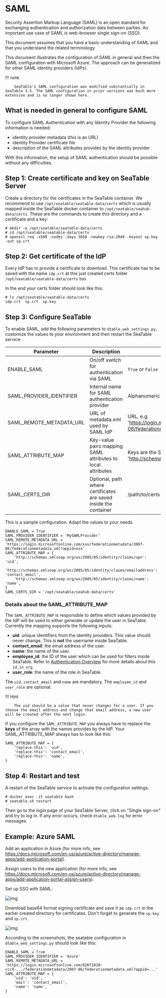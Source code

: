 # SAML

Security Assertion Markup Language (SAML) is an open standard for exchanging authentication and authorization data between parties. An important use case of SAML is web-browser single sign-on (SSO).

This document assumes that you have a basic understanding of SAML and that you understand the related terminology.

This document illustrates the configuration of SAML in general and then the SAML configuration with Microsoft Azure. The approach can be generalized for other SAML identity providers (IdPs). 

!!! note

        SeaTable's SAML configuration was modified substantially in SeaTable 3.5. The SAML configuration in prior versions was much more extensive and is no longer shown here.

## What is needed in general to configure SAML

To configure SAML Authentication with any Identity Provider the following information is needed:

- identity provider metadata (this is an URL)
- identity Provider certificate file
- description of the SAML attributes provides by the identity provider

With this information, the setup of SAML authentication should be possible without any difficulties.

## Step 1: Create certificate and key on SeaTable Server

Create a directory for the certificates in the SeaTable container. We recommend to use `/opt/seatable/seatable-data/certs` which is usually mapped inside the SeaTable docker container to `/opt/seatable/seahub-data/certs`.
These are the commands to create this directory and a certificate and a key:

```
# mkdir -p /opt/seatable/seatable-data/certs
# cd /opt/seatable/seatable-data/certs
# openssl req -x509 -nodes -days 3650 -newkey rsa:2048 -keyout sp.key -out sp.crt
```

## Step 2: Get certificate of the IdP

Every IdP has to provide a certificate to download. This certificate has to be saved with the name `idp.crt` at this just created certs folder `/opt/seatable/seatable-data/certs` too.

In the end your certs folder should look like this:

```
# ls /opt/seatable/seatable-data/certs
idp.crt  sp.crt  sp.key
```

## Step 3: Configure SeaTable

To enable SAML, add the following parameters to `dtable_web_settings.py`, customize the values to your environment and then restart the SeaTable service:

| Parameter                | Description                                                 | Values                                                       |
| ------------------------ | ----------------------------------------------------------- | ------------------------------------------------------------ |
| ENABLE_SAML              | On/off switch for authentication via SAML                   | `True` or `False`                                            |
| SAML_PROVIDER_IDENTIFIER | Internal name for SAML authentication provider              | Alphanumeric string, e.g., "Azure", "Auth0" or "Authentik"   |
| SAML_REMOTE_METADATA_URL | URL of metadata.xml used by SAML IdP                        | URL, e.g. 'https://login.microsoftonline.com/xxx/federationmetadata/2007-06/federationmetadata.xml?appid=xxx' |
| SAML_ATTRIBUTE_MAP       | Key-value pairs mapping SAML attributes to local attributes | Keys are the SAML attributes from the IdP; some IdPs use attribute like 'http://schemas.xmlsoap.org/ws/2005/05/identity/claims/emailaddress' |
| SAML_CERTS_DIR           | Optional, path where certificates are saved inside the container | /path/to/certs                                          |  

This is a sample configuration. Adapt the values to your needs.

```
ENABLE_SAML = True
SAML_PROVIDER_IDENTIFIER = 'MySAMLProvider'
SAML_REMOTE_METADATA_URL = 'https://login.microsoftonline.com/xxx/federationmetadata/2007-06/federationmetadata.xml?appid=xxx'
SAML_ATTRIBUTE_MAP = {
    'http://schemas.xmlsoap.org/ws/2005/05/identity/claims/upn': 'uid',
    'http://schemas.xmlsoap.org/ws/2005/05/identity/claims/emailaddress': 'contact_email',
    'http://schemas.xmlsoap.org/ws/2005/05/identity/claims/name': 'name',
}
SAML_CERTS_DIR = '/opt/seatable/seahub-data/certs'
```

### Details about the SAML_ATTRIBUTE_MAP

The `SAML_ATTRIBUTE_MAP` is responsible to define which values provided by the IdP will be used to either generate or update the user in SeaTable. Currently the mapping supports the following inputs:

- **uid**: unique identifiers from the identity providers. This value should never change. This is **not** the username inside SeaTable.
- **contact_email**: the email address of the user.
- **name**: the name of the user.
- **employee_id**: the ID of the user which can be used for filters inside SeaTable. Refer to [Authentication Overview](./auth_overview.yml) for more details about this `id_in_org`.
- **user_role**: the name of the role in SeaTable.

The `uid`, `contact_email` and `name` are mandatory. The `employee_id` and `user_role` are optional. 

!!! Hint

        The uid should be a value that never changes for a user. If you choose the email address and change that email address, a new user will be created after the next login.

If you configure the `SAML_ATTRIBUTE_MAP` you always have to replace the **keys** of the array with the names provides by the IdP.
Your SAML_ATTRIBUTE_MAP always has to look like this:

```
SAML_ATTRIBUTE_MAP = {
    'replace-this': 'uid',
    'replace-this': 'contact_email',
    'replace-this': 'name',
}
```

## Step 4: Restart and test

A restart of the SeaTable service to activate the configuration settings. 

```
# docker exec -it seatable bash
# seatable.sh restart
```

Then go to the login page of your SeaTable Server, click on "Single sign-on" and try to log in. If any error occurs, check `dtable_web.log` for error messages.

## Example: Azure SAML

Add an application in Azure (for more info, see https://docs.microsoft.com/en-us/azure/active-directory/manage-apps/add-application-portal).

Assign users to the new application (for more info, see https://docs.microsoft.com/en-us/azure/active-directory/manage-apps/add-application-portal-assign-users).

Set up SSO with SAML:

![img](https://manual.seatable.io/images/auto-upload/1678343328227.jpg)

Download base64 format signing certificate and save it as `idp.crt` in the earlier created directory for certificates. Don't forget to generate the `sp.key` and `sp.crt`.

![img](https://manual.seatable.io/images/auto-upload/1678343483221.jpg)

According to the screenshots, the seatable configuration in `dtable_web_settings.py` should look like this:

```
ENABLE_SAML = True
SAML_PROVIDER_IDENTIFIER = 'Azure'
SAML_REMOTE_METADATA_URL = 'https://login.microsoftonline.com/826f1810-ccc9-.../federationmetadata/2007-06/federationmetadata.xml?appid=...'
SAML_ATTRIBUTE_MAP = {
    'uid': 'uid',
    'mail': 'contact_email',
    'name': 'name',
}
```
